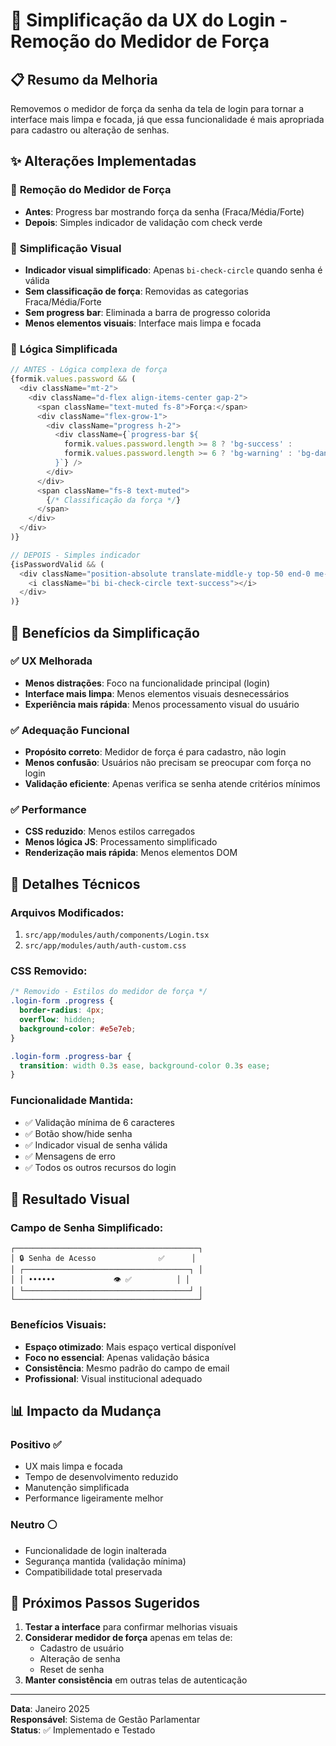 # 🚀 Simplificação da UX do Login - Remoção do Medidor de Força

## 📋 **Resumo da Melhoria**

Removemos o medidor de força da senha da tela de login para tornar a interface mais limpa e focada, já que essa funcionalidade é mais apropriada para cadastro ou alteração de senhas.

## ✨ **Alterações Implementadas**

### 🔹 **Remoção do Medidor de Força**
- **Antes**: Progress bar mostrando força da senha (Fraca/Média/Forte)
- **Depois**: Simples indicador de validação com check verde

### 🔹 **Simplificação Visual**
- **Indicador visual simplificado**: Apenas `bi-check-circle` quando senha é válida
- **Sem classificação de força**: Removidas as categorias Fraca/Média/Forte
- **Sem progress bar**: Eliminada a barra de progresso colorida
- **Menos elementos visuais**: Interface mais limpa e focada

### 🔹 **Lógica Simplificada**
```typescript
// ANTES - Lógica complexa de força
{formik.values.password && (
  <div className="mt-2">
    <div className="d-flex align-items-center gap-2">
      <span className="text-muted fs-8">Força:</span>
      <div className="flex-grow-1">
        <div className="progress h-2">
          <div className={`progress-bar ${
            formik.values.password.length >= 8 ? 'bg-success' :
            formik.values.password.length >= 6 ? 'bg-warning' : 'bg-danger'
          }`} />
        </div>
      </div>
      <span className="fs-8 text-muted">
        {/* Classificação da força */}
      </span>
    </div>
  </div>
)}

// DEPOIS - Simples indicador
{isPasswordValid && (
  <div className="position-absolute translate-middle-y top-50 end-0 me-12">
    <i className="bi bi-check-circle text-success"></i>
  </div>
)}
```

## 🎯 **Benefícios da Simplificação**

### ✅ **UX Melhorada**
- **Menos distrações**: Foco na funcionalidade principal (login)
- **Interface mais limpa**: Menos elementos visuais desnecessários
- **Experiência mais rápida**: Menos processamento visual do usuário

### ✅ **Adequação Funcional**
- **Propósito correto**: Medidor de força é para cadastro, não login
- **Menos confusão**: Usuários não precisam se preocupar com força no login
- **Validação eficiente**: Apenas verifica se senha atende critérios mínimos

### ✅ **Performance**
- **CSS reduzido**: Menos estilos carregados
- **Menos lógica JS**: Processamento simplificado
- **Renderização mais rápida**: Menos elementos DOM

## 🔧 **Detalhes Técnicos**

### **Arquivos Modificados**:
1. `src/app/modules/auth/components/Login.tsx`
2. `src/app/modules/auth/auth-custom.css`

### **CSS Removido**:
```css
/* Removido - Estilos do medidor de força */
.login-form .progress {
  border-radius: 4px;
  overflow: hidden;
  background-color: #e5e7eb;
}

.login-form .progress-bar {
  transition: width 0.3s ease, background-color 0.3s ease;
}
```

### **Funcionalidade Mantida**:
- ✅ Validação mínima de 6 caracteres
- ✅ Botão show/hide senha
- ✅ Indicador visual de senha válida
- ✅ Mensagens de erro
- ✅ Todos os outros recursos do login

## 🎨 **Resultado Visual**

### **Campo de Senha Simplificado**:
```
┌─────────────────────────────────────────┐
│ 🔒 Senha de Acesso              ✅      │
│ ┌─────────────────────────────────────┐ │
│ │ ••••••             👁 ✅          │ │
│ └─────────────────────────────────────┘ │
└─────────────────────────────────────────┘
```

### **Benefícios Visuais**:
- **Espaço otimizado**: Mais espaço vertical disponível
- **Foco no essencial**: Apenas validação básica
- **Consistência**: Mesmo padrão do campo de email
- **Profissional**: Visual institucional adequado

## 📊 **Impacto da Mudança**

### **Positivo** ✅
- UX mais limpa e focada
- Tempo de desenvolvimento reduzido
- Manutenção simplificada
- Performance ligeiramente melhor

### **Neutro** ⚪
- Funcionalidade de login inalterada
- Segurança mantida (validação mínima)
- Compatibilidade total preservada

## 🔄 **Próximos Passos Sugeridos**

1. **Testar a interface** para confirmar melhorias visuais
2. **Considerar medidor de força** apenas em telas de:
   - Cadastro de usuário
   - Alteração de senha
   - Reset de senha
3. **Manter consistência** em outras telas de autenticação

---

**Data**: Janeiro 2025  
**Responsável**: Sistema de Gestão Parlamentar  
**Status**: ✅ Implementado e Testado 